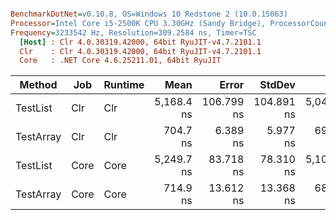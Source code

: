 ``` ini

BenchmarkDotNet=v0.10.8, OS=Windows 10 Redstone 2 (10.0.15063)
Processor=Intel Core i5-2500K CPU 3.30GHz (Sandy Bridge), ProcessorCount=4
Frequency=3233542 Hz, Resolution=309.2584 ns, Timer=TSC
  [Host] : Clr 4.0.30319.42000, 64bit RyuJIT-v4.7.2101.1
  Clr    : Clr 4.0.30319.42000, 64bit RyuJIT-v4.7.2101.1
  Core   : .NET Core 4.6.25211.01, 64bit RyuJIT


```
 |    Method |  Job | Runtime |       Mean |      Error |     StdDev |        Min |        Max |     Median | Rank | Allocated |
 |---------- |----- |-------- |-----------:|-----------:|-----------:|-----------:|-----------:|-----------:|-----:|----------:|
 |  TestList |  Clr |     Clr | 5,168.4 ns | 106.799 ns | 104.891 ns | 5,048.1 ns | 5,441.1 ns | 5,139.6 ns |    3 |       0 B |
 | TestArray |  Clr |     Clr |   704.7 ns |   6.389 ns |   5.977 ns |   694.7 ns |   713.1 ns |   704.7 ns |    1 |       0 B |
 |  TestList | Core |    Core | 5,249.7 ns |  83.718 ns |  78.310 ns | 5,106.1 ns | 5,359.1 ns | 5,264.5 ns |    4 |       0 B |
 | TestArray | Core |    Core |   714.9 ns |  13.612 ns |  13.368 ns |   686.4 ns |   737.6 ns |   717.8 ns |    2 |       0 B |
